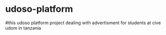 # udoso-platform
#this udoso platform project dealing with advertisment for students at cive udom in tanzania 
